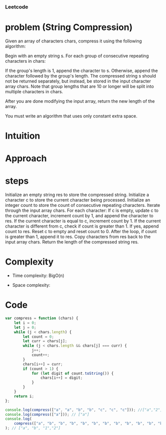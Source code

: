 ### Leetcode

# problem (String Compression)

Given an array of characters chars, compress it using the following algorithm:

Begin with an empty string s. For each group of consecutive repeating characters in chars:

If the group's length is 1, append the character to s.
Otherwise, append the character followed by the group's length.
The compressed string s should not be returned separately, but instead, be stored in the input character array chars. Note that group lengths that are 10 or longer will be split into multiple characters in chars.

After you are done modifying the input array, return the new length of the array.

You must write an algorithm that uses only constant extra space.

# Intuition

<!-- Describe your first thoughts on how to solve this problem. -->

# Approach

<!-- Describe your approach to solving the problem. -->

# steps

Initialize an empty string res to store the compressed string.
Initialize a character c to store the current character being processed.
Initialize an integer count to store the count of consecutive repeating characters.
Iterate through the input array chars.
For each character:
If c is empty, update c to the current character, increment count by 1, and append the character to res.
If the current character is equal to c, increment count by 1.
If the current character is different from c, check if count is greater than 1. If yes, append count to res.
Reset c to empty and reset count to 0.
After the loop, if count is greater than 1, append it to res.
Copy characters from res back to the input array chars.
Return the length of the compressed string res.

# Complexity

-   Time complexity: BigO(n)
<!-- Add your time complexity here, e.g. $$O(n)$$ -->

-   Space complexity:
<!-- Add your space complexity here, e.g. $$O(n)$$ -->

# Code

```js
var compress = function (chars) {
    let i = 0;
    let j = 0;
    while (j < chars.length) {
        let count = 0;
        let curr = chars[j];
        while (j < chars.length && chars[j] === curr) {
            j++;
            count++;
        }
        chars[i++] = curr;
        if (count > 1) {
            for (let digit of count.toString()) {
                chars[i++] = digit;
            }
        }
    }
    return i;
};

console.log(compress(["a", "a", "b", "b", "c", "c", "c"])); //["a","2","b","2","3"]
console.log(compress(["a"])); // ["a"]
console.log(
    compress(["a", "b", "b", "b", "b", "b", "b", "b", "b", "b", "b", "b", "b"])
); // ["a", "b", "1","2"]
```
